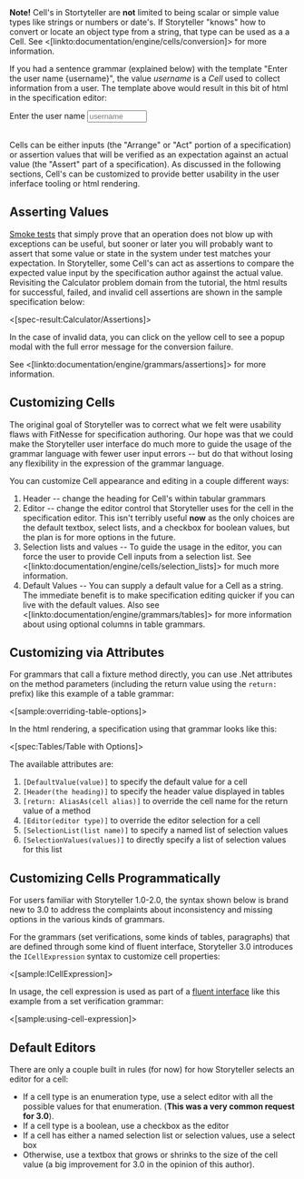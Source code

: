 <!--Title: Cells-->

<div class="alert alert-info" role="alert"><strong>Note!</strong> Cell's in Stortyteller are <b>not</b> limited to being scalar or simple value types like strings or numbers or date's. If Storyteller "knows" how to convert or locate an object type from a string, that type can be used as a a Cell. See <[linkto:documentation/engine/cells/conversion]> for more information.</div>


If you had a sentence grammar (explained below) with the template "Enter the user name {username}", the value _username_ is a _Cell_ used to collect information from a user. The template above would result in this bit of html in the specification editor:

<div class="sentence"><span>Enter the user name </span><input type="text" size="10" placeholder="username" tabindex="0" class="cell active-cell mousetrap" data-cell="username"></div>

<br />

Cells can be either inputs (the "Arrange" or "Act" portion of a specification) or assertion values that will be verified as an expectation against an actual value (the "Assert" part of a specification). As discussed in the following sections, Cell's can be customized to provide better usability in the user inferface tooling or html rendering.

## Asserting Values

[Smoke tests](http://en.wikipedia.org/wiki/Smoke_testing_(software)) that simply prove that an operation does not blow up with exceptions can be useful, but sooner or later you will probably want to assert that some value or state in the system under test matches your expectation. In Storyteller, some Cell's can act as assertions to compare the expected value input by the specification author against the actual value. Revisiting the Calculator problem domain from the tutorial, the html results for successful, failed, and invalid cell assertions are shown in the sample specification below:

<[spec-result:Calculator/Assertions]>

In the case of invalid data, you can click on the yellow cell to see a popup modal with the full error message for the conversion failure.

See <[linkto:documentation/engine/grammars/assertions]> for more information.


## Customizing Cells

<div class="alert alert-info" role="alert">

The original goal of Storyteller was to correct what we felt were usability flaws with FitNesse for specification authoring. Our hope was that we could make the Storyteller user interface do much more to guide the usage of the grammar language with fewer user input errors -- but do that without losing any flexibility in the expression of the grammar language. 

</div>

You can customize Cell appearance and editing in a couple different ways:

1. Header -- change the heading for Cell's within tabular grammars
1. Editor -- change the editor control that Storyteller uses for the cell in the specification editor. This isn't terribly useful **now** as the only choices are the default textbox, select lists, and a checkbox for boolean values, but the plan is for more options in the future.
1. Selection lists and values -- To guide the usage in the editor, you can force the user to provide Cell inputs from a selection list. See <[linkto:documentation/engine/cells/selection_lists]> for much more information.
1. Default Values -- You can supply a default value for a Cell as a string. The immediate benefit is to make specification editing quicker if you can live with the default values. Also see <[linkto:documentation/engine/grammars/tables]> for more information about using optional columns in table grammars.

## Customizing via Attributes

For grammars that call a fixture method directly, you can use .Net attributes on the method parameters (including the return value using the `return:` prefix) like this example of a table grammar:

<[sample:overriding-table-options]>

In the html rendering, a specification using that grammar looks like this:

<[spec:Tables/Table with Options]>

The available attributes are:

1. `[DefaultValue(value)]` to specify the default value for a cell
1. `[Header(the heading)]` to specify the header value displayed in tables
1. `[return: AliasAs(cell alias)]` to override the cell name for the return value of a method
1. `[Editor(editor type)]` to override the editor selection for a cell
1. `[SelectionList(list name)]` to specify a named list of selection values
1. `[SelectionValues(values)]` to directly specify a list of selection values for this list

## Customizing Cells Programmatically

<div class="alert alert-info" role="alert">

For users familiar with Storyteller 1.0-2.0, the syntax shown below is brand new to 3.0 to address the complaints about inconsistency and missing options in the various kinds of grammars.

</div>

For the grammars (set verifications, some kinds of tables, paragraphs) that are defined through some kind of fluent interface, Storyteller 3.0 introduces the `ICellExpression` syntax to customize cell properties:

<[sample:ICellExpression]>

In usage, the cell expression is used as part of a [fluent interface](http://martinfowler.com/bliki/FluentInterface.html) like this example from a set verification grammar:

<[sample:using-cell-expression]>


## Default Editors

There are only a couple built in rules (for now) for how Storyteller selects an editor for a cell:

* If a cell type is an enumeration type, use a select editor with all the possible values for that enumeration. (**This was a very common request for 3.0**).
* If a cell type is a boolean, use a checkbox as the editor
* If a cell has either a named selection list or selection values, use a select box
* Otherwise, use a textbox that grows or shrinks to the size of the cell value (a big improvement for 3.0 in the opinion of this author).

